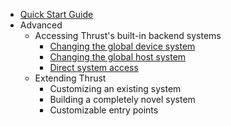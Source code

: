  * [Quick Start Guide](https://github.com/thrust/thrust/wiki/Quick-Start-Guide)
 * Advanced
   * Accessing Thrust's built-in backend systems
     * [Changing the global device system](https://github.com/thrust/thrust/wiki/Device-Backends)
     * [Changing the global host system](https://github.com/thrust/thrust/wiki/Host-Backends)
     * [Direct system access](https://github.com/thrust/thrust/wiki/Direct-System-Access)
   * Extending Thrust
     * Customizing an existing system
     * Building a completely novel system
     * Customizable entry points